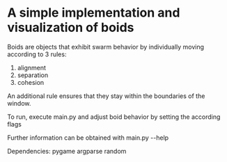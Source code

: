 # A simple implementation and visualization of boids

Boids are objects that exhibit swarm behavior by individually moving according
to 3 rules:

1) alignment
2) separation
3) cohesion

An additional rule ensures that they stay within the boundaries of the window.

To run, execute main.py and adjust boid behavior by setting the according flags

Further information can be obtained with main.py --help

Dependencies:
pygame
argparse
random 
